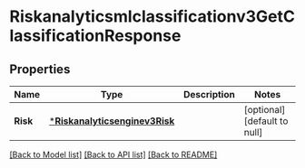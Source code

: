 # Riskanalyticsmlclassificationv3GetClassificationResponse

## Properties
Name | Type | Description | Notes
------------ | ------------- | ------------- | -------------
**Risk** | [***Riskanalyticsenginev3Risk**](riskanalyticsenginev3Risk.md) |  | [optional] [default to null]

[[Back to Model list]](../README.md#documentation-for-models) [[Back to API list]](../README.md#documentation-for-api-endpoints) [[Back to README]](../README.md)

